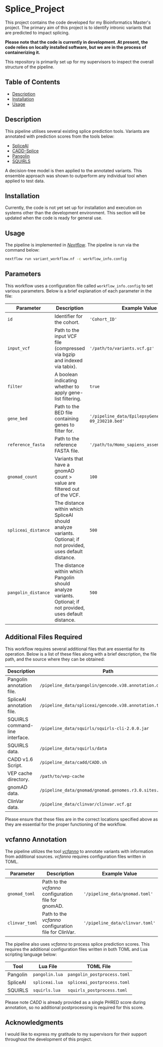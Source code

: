 # Splice_Project

This project contains the code developed for my Bioinformatics Master's project. The primary aim of this project is to identify intronic variants that are predicted to impact splicing. 

**Please note that the code is currently in development. At present, the code relies on locally installed software, but we are in the process of containerizing it.**

This repository is primarily set up for my supervisors to inspect the overall structure of the pipeline.

## Table of Contents

- [Description](#description)
- [Installation](#installation)
- [Usage](#usage)

## Description

This pipeline utilises several existing splice prediction tools. Variants are annotated with prediction scores from the tools below: 

- [SpliceAI](https://github.com/Illumina/SpliceAI)
- [CADD-Splice](https://github.com/kircherlab/CADD-scripts)
- [Pangolin](https://github.com/tkzeng/Pangolin)
- [SQUIRLS](https://github.com/TheJacksonLaboratory/Squirls)

A decision-tree model is then applied to the annotated variants. This ensemble approach was shown to outperform any individual tool when applied to test data.

## Installation

Currently, the code is not yet set up for installation and execution on systems other than the development environment. This section will be updated when the code is ready for general use.

## Usage

The pipeline is implemented in [*Nextflow*](https://github.com/nextflow-io/nextflow). The pipeline is run via the command below:

```sh
nextflow run variant_workflow.nf -c workflow_info.config
```

## Parameters

This workflow uses a configuration file called `workflow_info.config` to set various parameters. Below is a brief explanation of each parameter in the file:

| Parameter          | Description                                                                                                     | Example Value                                       |
|--------------------|-----------------------------------------------------------------------------------------------------------------|-----------------------------------------------------|
| `id`               | Identifier for the cohort.                                                                                      | `'Cohort_ID'`                                       |
| `input_vcf`        | Path to the input VCF file (compressed via bgzip and indexed via tabix).                                        | `'/path/to/variants.vcf.gz'`                        |
| `filter`           | A boolean indicating whether to apply gene-list filtering.                                                      | `true`                                              |
| `gene_bed`         | Path to the BED file containing genes to filter for.                                                            | `'/pipeline_data/EpilepsyGenes_v2022-09_230210.bed'`|
| `reference_fasta`  | Path to the reference FASTA file.                                                                               | `'/path/to/Homo_sapiens_assembly38.fasta'`          |
| `gnomad_count`     | Variants that have a gnomAD count > value are filtered out of the VCF.                                          | `100`                                               |
| `spliceai_distance`| The distance within which SpliceAI should analyze variants. Optional; if not provided, uses default distance.   | `500`                                               |
| `pangolin_distance`| The distance within which Pangolin should analyze variants. Optional; if not provided, uses default distance.   | `500`                                               |

## Additional Files Required

This workflow requires several additional files that are essential for its operation. Below is a list of these files along with a brief description, the file path, and the source where they can be obtained:

| Description                            | Path                                             | Source                                                      |
|----------------------------------------|--------------------------------------------------|-------------------------------------------------------------|
| Pangolin annotation file.              | `/pipeline_data/pangolin/gencode.v38.annotation.db` | [Pangolin data](https://www.dropbox.com/sh/6zo0aegoalvgd9f/AADWN_cGIWpvVN9BYJ37vGmZa?dl=0) |
| SpliceAI annotation file.              | `/pipeline_data/spliceai/gencode.v38.annotation.txt` | [SpliceAI-lookup data](https://spliceailookup-api.broadinstitute.org/annotations) |
| SQUIRLS command-line interface.        | `/pipeline_data/squirls/squirls-cli-2.0.0.jar`     | [Squirls GitHub](https://github.com/TheJacksonLaboratory/squirls) |
| SQUIRLS data.                          | `/pipeline_data/squirls/data`                      | [SQUIRLS data](https://squirls.readthedocs.io/en/master/setup.html#squirls-downloadable-resources) |
| CADD v1.6 Script.                      | `/pipeline_data/cadd/CADD.sh`                      | [CADD Script](https://github.com/kircherlab/CADD-scripts)   |
| VEP cache directory.                   | `/path/to/vep-cache`                              | [Ensembl website](https://www.ensembl.org/info/docs/tools/vep/script/vep_cache.html) |
| gnomAD data.                           | `/pipeline_data/gnomad/gnomad.genomes.r3.0.sites.vcf.bgz` | [gnomAD FTP](https://gnomad.broadinstitute.org/downloads/#v3) |
| ClinVar data.                          | `/pipeline_data/clinvar/clinvar.vcf.gz`            | [ClinVar FTP](https://ftp.ncbi.nlm.nih.gov/pub/clinvar/vcf_GRCh38/) |

Please ensure that these files are in the correct locations specified above as they are essential for the proper functioning of the workflow.

## vcfanno Annotation

The pipeline utilizes the tool [*vcfanno*](https://github.com/brentp/vcfanno) to annotate variants with information from additional sources. *vcfanno* requires configuration files written in TOML.

| Parameter      | Description                                         | Example Value                  |
|----------------|-----------------------------------------------------|--------------------------------|
| `gnomad_toml`  | Path to the *vcfanno* configuration file for gnomAD.| `'/pipeline_data/gnomad.toml'` |
| `clinvar_toml` | Path to the *vcfanno* configuration file for ClinVar.| `'/pipeline_data/clinvar.toml'`|


The pipeline also uses *vcfanno* to process splice prediction scores. This requires the additional configuration files written in both TOML and Lua scripting language below:

| Tool      | Lua File             | TOML File                   |
|-----------|----------------------|-----------------------------|
| Pangolin  | `pangolin.lua`       | `pangolin_postprocess.toml` |
| SpliceAI  | `spliceai.lua`       | `spliceai_postprocess.toml` |
| SQUIRLS   | `squirls.lua`        | `squirls_postprocess.toml`  |

Please note *CADD* is already provided as a single PHRED score during annotation, so no additional postprocessing is required for this score. 

## Acknowledgments

I would like to express my gratitude to my supervisors for their support throughout the development of this project.
